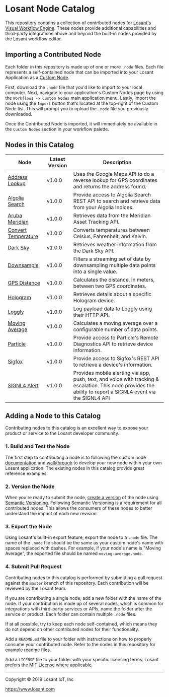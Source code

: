 # Losant Node Catalog

This repository contains a collection of contributed nodes for [Losant's Visual Workflow Engine](https://docs.losant.com/workflows/overview/). These nodes provide additional capabilities and third-party integrations above and beyond the built-in nodes provided by the Losant workflow editor.

## Importing a Contributed Node

Each folder in this repository is made up of one or more `.node` files. Each file represents a self-contained node that can be imported into your Losant Application as a [Custom Node](https://docs.losant.com/workflows/custom-nodes/overview/).

First, download the `.node` file that you'd like to import to your local computer. Next, navigate to your application's Custom Nodes page by using the `Workflows -> Custom Nodes` main application menu. Lastly, import the node using the `Import` button that's located at the top-right of the Custom Node list. This will prompt you to upload the `.node` file you previously downloaded.

Once the Contributed Node is imported, it will immediately be available in the `Custom Nodes` section in your workflow palette.

## Nodes in this Catalog

| Node | Latest Version | Description |
| ---- | --------------- | ----------- |
| [Address Lookup](https://github.com/Losant/workflow-node-catalog/tree/master/address-lookup) | v1.0.0 | Uses the Google Maps API to do a reverse lookup for GPS coordinates and returns the address found. |
| [Algolia Search](https://github.com/Losant/workflow-node-catalog/tree/master/algolia) | v1.0.0 | Provide access to Algolia Search REST API to search and retrieve data from your Algolia Indices. |
| [Aruba Meridian](https://github.com/Losant/workflow-node-catalog/tree/master/aruba-meridian) | v1.0.0 | Retrieves data from the Meridian Asset Tracking API. |
| [Convert Temperature](https://github.com/Losant/workflow-node-catalog/tree/master/convert-temperature) | v1.0.0 | Converts temperatures between Celsius, Fahrenheit, and Kelvin. |
| [Dark Sky](https://github.com/Losant/workflow-node-catalog/tree/master/dark-sky) | v1.0.0 | Retrieves weather information from the Dark Sky API. |
| [Downsample](https://github.com/Losant/workflow-node-catalog/tree/master/downsample) | v1.0.0 | Filters a streaming set of data by downsampling multiple data points into a single value. |
| [GPS Distance](https://github.com/Losant/workflow-node-catalog/tree/master/gps-distance) | v1.0.0 | Calculates the distance, in meters, between two GPS coordinates. |
| [Hologram](https://github.com/Losant/workflow-node-catalog/tree/master/hologram) | v1.0.0 | Retrieves details about a specific Hologram device. |
| [Loggly](https://github.com/Losant/workflow-node-catalog/tree/master/loggly) | v1.0.0 | Log payload data to Loggly using their HTTP API. |
| [Moving Average](https://github.com/Losant/workflow-node-catalog/tree/master/moving-average) | v1.0.0 | Calculates a moving average over a configurable number of data points. |
| [Particle](https://github.com/Losant/workflow-node-catalog/tree/master/particle) | v1.0.0 | Provide access to Particle's Remote Diagnostics API to retrieve device information. |
| [Sigfox](https://github.com/Losant/workflow-node-catalog/tree/master/sigfox) | v1.0.0 | Provide access to Sigfox's REST API to retrieve a device's information. |
| [SIGNL4 Alert](https://github.com/Losant/workflow-node-catalog/tree/master/signl4) | v1.0.0 | Provides mobile alerting via app, push, text, and voice with tracking & escalation. This node provides the ability to report a SIGNL4 event via the SIGNL4 API |

## Adding a Node to this Catalog

Contributing nodes to this catalog is an excellent way to expose your product or service to the Losant developer community.

### 1. Build and Test the Node

The first step to contributing a node is to following the custom node [documentation](https://docs.losant.com/workflows/custom-nodes/overview/) and [walkthrough](https://docs.losant.com/workflows/custom-nodes/walkthrough/) to develop your new node within your own Losant application. The existing nodes in this catalog provide great reference examples.

### 2. Version the Node

When you're ready to submit the node, [create a version](https://docs.losant.com/workflows/custom-nodes/overview/#versioning) of the node using [Semantic Versioning](https://semver.org/). Following Semantic Versioning is a requirement for all contributed nodes. This allows the consumers of these nodes to better understand the impact of each new revision.

### 3. Export the Node

Using Losant's built-in export feature, export the node to a `.node` file. The name of the `.node` file should be the same as your custom node's name with spaces replaced with dashes. For example, if your node's name is "Moving Average", the exported file should be named `moving-average.node`.

### 4. Submit Pull Request

Contributing nodes to this catalog is performed by submitting a pull request against the `master` branch of this repository. Each contribution will be reviewed by the Losant team.

If you are contributing a single node, add a new folder with the name of the node. If your contribution is made up of several nodes, which is common for integrations with third-party services or APIs, name the folder after the service or product. Each folder can contain multiple `.node` files.

If at all possible, try to keep each node self-contained, which means they do not depend on other contributed nodes for their functionality.

Add a `README.md` file to your folder with instructions on how to properly consume your contributed node. Refer to the nodes in this repository for example readme files.

Add a `LICENSE` file to your folder with your specific licensing terms. Losant prefers the [MIT License](https://opensource.org/licenses/MIT) where applicable.

---

Copyright © 2019 Losant IoT, Inc

<https://www.losant.com>
